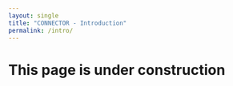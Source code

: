 ```yaml
---
layout: single
title: "CONNECTOR - Introduction"
permalink: /intro/
--- 
```


# This page is under construction
